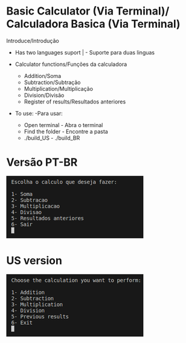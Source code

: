 # Basic Calculator (Via Terminal)/ Calculadora Basica (Via Terminal)

Introduce/Introdução

- Has two languages suport | - Suporte para duas linguas

- Calculator functions/Funções da calculadora
  - Addition/Soma
  - Subtraction/Subtração
  - Multiplication/Multiplicação
  - Division/Divisão
  - Register of results/Resultados anteriores

- To use:                 -Para usar:
  - Open terminal           - Abra o terminal
  - Find the folder         - Encontre a pasta
  - ./build_US              - ./build_BR

# Versão PT-BR
 ![alt text](image.png)


 # US version
 ![alt text](image-1.png)
